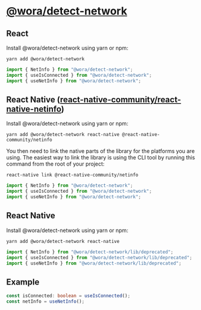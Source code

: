 # [@wora/detect-network](https://github.com/morrys/react-relay-offline)

## React

Install @wora/detect-network using yarn or npm:

```
yarn add @wora/detect-network
```

```ts
import { NetInfo } from "@wora/detect-network";
import { useIsConnected } from "@wora/detect-network";
import { useNetInfo } from "@wora/detect-network";
```


## React Native ([react-native-community/react-native-netinfo](https://github.com/react-native-community/react-native-netinfo/blob/master/README.md))

Install @wora/detect-network using yarn or npm:

```
yarn add @wora/detect-network react-native @react-native-community/netinfo
```

You then need to link the native parts of the library for the platforms you are using. The easiest way to link the library is using the CLI tool by running this command from the root of your project:

`react-native link @react-native-community/netinfo`


```ts
import { NetInfo } from "@wora/detect-network";
import { useIsConnected } from "@wora/detect-network";
import { useNetInfo } from "@wora/detect-network";
```


## React Native

Install @wora/detect-network using yarn or npm:

```
yarn add @wora/detect-network react-native
```

```ts
import { NetInfo } from "@wora/detect-network/lib/deprecated";
import { useIsConnected } from "@wora/detect-network/lib/deprecated";
import { useNetInfo } from "@wora/detect-network/lib/deprecated";
```

## Example

```ts
const isConnected: boolean = useIsConnected();
const netInfo = useNetInfo();
```

